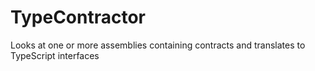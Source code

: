 # TypeContractor

Looks at one or more assemblies containing contracts and translates to TypeScript interfaces
